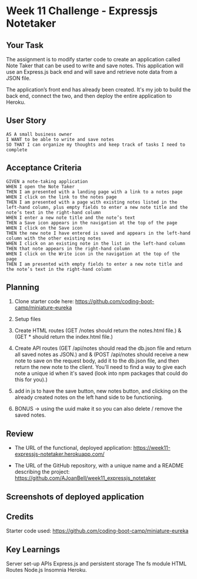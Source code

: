 # Week 11 Challenge - Expressjs Notetaker

## Your Task

The assignment is to modify starter code to create an application called Note Taker that can be used to write and save notes. This application will use an Express.js back end and will save and retrieve note data from a JSON file.

The application’s front end has already been created. It's my job to build the back end, connect the two, and then deploy the entire application to Heroku.


## User Story

```
AS A small business owner
I WANT to be able to write and save notes
SO THAT I can organize my thoughts and keep track of tasks I need to complete
```


## Acceptance Criteria

```
GIVEN a note-taking application
WHEN I open the Note Taker
THEN I am presented with a landing page with a link to a notes page
WHEN I click on the link to the notes page
THEN I am presented with a page with existing notes listed in the left-hand column, plus empty fields to enter a new note title and the note’s text in the right-hand column
WHEN I enter a new note title and the note’s text
THEN a Save icon appears in the navigation at the top of the page
WHEN I click on the Save icon
THEN the new note I have entered is saved and appears in the left-hand column with the other existing notes
WHEN I click on an existing note in the list in the left-hand column
THEN that note appears in the right-hand column
WHEN I click on the Write icon in the navigation at the top of the page
THEN I am presented with empty fields to enter a new note title and the note’s text in the right-hand column
```

## Planning

1. Clone starter code here: https://github.com/coding-boot-camp/miniature-eureka

2. Setup files

3. Create HTML routes (GET /notes should return the notes.html file.) & (GET * should return the index.html file.)

4. Create API routes (GET /api/notes should read the db.json file and return all saved notes as JSON.) and & (POST /api/notes should receive a new note to save on the request body, add it to the db.json file, and then return the new note to the client. You'll need to find a way to give each note a unique id when it's saved (look into npm packages that could do this for you).)

5. add in js to have the save button, new notes button, and clicking on the already created notes on the left hand side to be functioning.

6. BONUS -> using the uuid make it so you can also delete / remove the saved notes.


## Review

* The URL of the functional, deployed application: https://week11-expressjs-notetaker.herokuapp.com/

* The URL of the GitHub repository, with a unique name and a README describing the project: https://github.com/AJoanBell/week11_expressjs_notetaker

## Screenshots of deployed application



## Credits

Starter code used: https://github.com/coding-boot-camp/miniature-eureka

## Key Learnings

Server set-up
APIs
Express.js and persistent storage
The fs module
HTML Routes
Node.js
Insomnia
Heroku.
